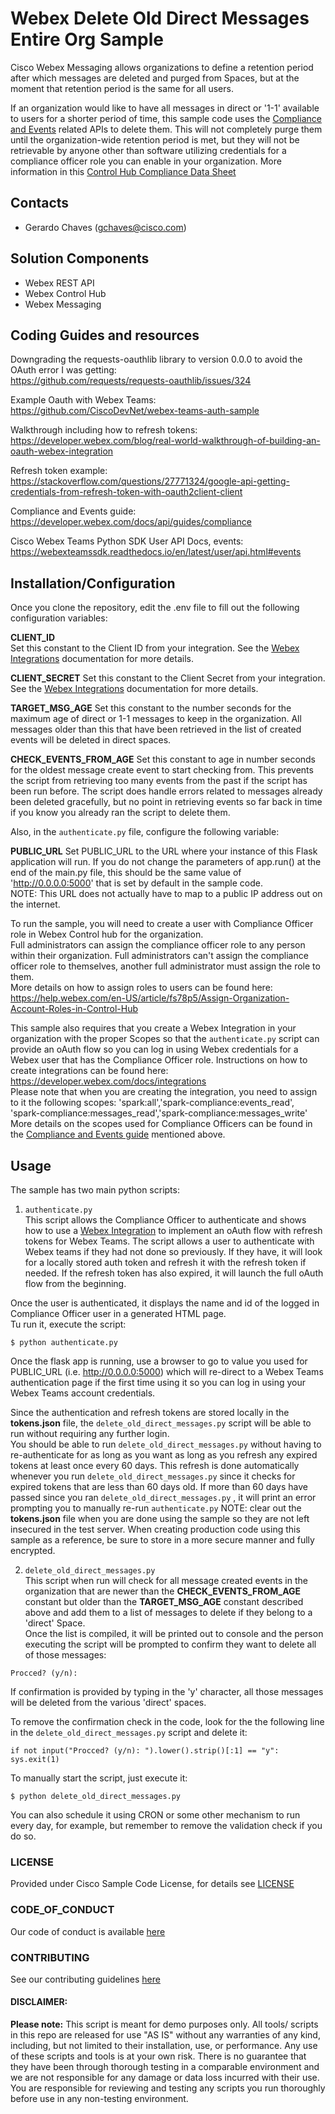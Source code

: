 # Webex Delete Old Direct Messages Entire Org Sample

Cisco Webex Messaging allows organizations to define a retention period after which messages are deleted and purged from Spaces, but at the moment that retention period is the same 
for all users. 

If an organization would like to have all messages in direct or '1-1' available to users for a shorter period of time, this sample code uses the [Compliance and Events](https://developer.webex.com/docs/api/guides/compliance) 
related APIs to delete them. This will not completely purge them until the organization-wide retention period is met, but they will not be retrievable by anyone 
other than software utilizing credentials for a compliance officer role you can enable in your organization. More information in this [Control Hub Compliance Data Sheet](https://www.cisco.com/c/en/us/products/collateral/conferencing/webex-control-hub/datasheet-c78-740772.html)


## Contacts
* Gerardo Chaves (gchaves@cisco.com)

## Solution Components
* Webex REST API
* Webex Control Hub
* Webex Messaging

## Coding Guides and resources
 
Downgrading the requests-oauthlib library to version 0.0.0 to avoid the OAuth error I was getting:  
https://github.com/requests/requests-oauthlib/issues/324  

Example Oauth with Webex Teams:  
https://github.com/CiscoDevNet/webex-teams-auth-sample  

Walkthrough including how to refresh tokens:  
https://developer.webex.com/blog/real-world-walkthrough-of-building-an-oauth-webex-integration  

Refresh token example:  
https://stackoverflow.com/questions/27771324/google-api-getting-credentials-from-refresh-token-with-oauth2client-client  

Compliance and Events guide:  
https://developer.webex.com/docs/api/guides/compliance  

Cisco Webex Teams Python SDK User API Docs, events:  
https://webexteamssdk.readthedocs.io/en/latest/user/api.html#events  



## Installation/Configuration

Once you clone the repository, edit the .env file to fill out the following configuration variables:

**CLIENT_ID**     
Set this constant to the Client ID from your integration. See the [Webex Integrations](https://developer.webex.com/docs/integrations) documentation for more details.

**CLIENT_SECRET**
Set this constant to the Client Secret from your integration. See the [Webex Integrations](https://developer.webex.com/docs/integrations)  documentation for more details.

**TARGET_MSG_AGE**
Set this constant to the number seconds for the maximum age of direct or 1-1 messages to keep in the organization. All messages older than this 
that have been retrieved in the list of created events will be deleted in direct spaces. 

**CHECK_EVENTS_FROM_AGE**
Set this constant to age in number seconds for the oldest message create event to start checking from. This prevents the script from retrieving too 
many events from the past if the script has been run before. The script does handle errors related to messages already been deleted 
gracefully, but no point in retrieving events so far back in time if you know you already ran the script to delete them. 

Also, in the `authenticate.py` file, configure the following variable:

**PUBLIC_URL**
Set PUBLIC_URL to the URL where your instance of this Flask application will run. If you do not change the parameters 
of app.run() at the end of the main.py file, this should be the same value of 'http://0.0.0.0:5000' that is set by default 
in the sample code.  
NOTE: This URL does not actually have to map to a public IP address out on the internet.  

To run the sample, you will need to create a user with Compliance Officer role in Webex Control hub for the organization.  
Full administrators can assign the compliance officer role to any person within their organization. 
Full administrators can't assign the compliance officer role to themselves, another full administrator must assign the role to them.  
More details on how to assign roles to users can be found here: https://help.webex.com/en-US/article/fs78p5/Assign-Organization-Account-Roles-in-Control-Hub  

This sample also requires that you create a Webex Integration in your organization with the proper Scopes so that the `authenticate.py` script can provide 
an oAuth flow so you can log in using Webex credentials for a Webex user that has the Compliance Officer role. Instructions on how to create integrations can 
be found here: https://developer.webex.com/docs/integrations  
Please note that when you are creating the integration, you need to assign to it the following scopes: 
'spark:all','spark-compliance:events_read', 'spark-compliance:messages_read','spark-compliance:messages_write'   
More details on the scopes used for Compliance Officers can be found in the [Compliance and Events guide](https://developer.webex.com/docs/api/guides/compliance) 
mentioned above.

## Usage


The sample has two main python scripts:

1) `authenticate.py`  
This script allows the Compliance Officer to authenticate and shows how to use a [Webex Integration](https://developer.webex.com/docs/integrations) to implement an oAuth flow with refresh tokens 
for Webex Teams. 
The script allows a user to authenticate with Webex teams if they had not done so previously. If they have, it will look for a locally stored auth token and refresh it with 
the refresh token if needed. If the refresh token has also expired, it will launch the full oAuth flow from the beginning.  

Once the user is authenticated, it displays the name and id of the logged in Compliance Officer user  in a generated HTML page.  
Tu run it, execute the script:  

    $ python authenticate.py

Once the flask app is running, use a browser to go to value you used for PUBLIC_URL (i.e. http://0.0.0.0:5000) which will re-direct to a Webex Teams 
authentication page if the first time using it so you can log in using your Webex Teams account credentials.  

Since the authentication and refresh tokens are stored locally in the **tokens.json** file, the `delete_old_direct_messages.py` script will 
be able to run without requiring any further login.  
You should be able to run `delete_old_direct_messages.py` without having to 
re-authenticate for as long as you want as long as you refresh any expired tokens at least once every 60 days. This refresh is done 
automatically whenever you run `delete_old_direct_messages.py` since it checks for expired tokens that are less than 60 days old. 
If more than 60 days have passed since you ran `delete_old_direct_messages.py` , it will print an error prompting you to manually re-run 
`authenticate.py`
NOTE: clear out the **tokens.json** file when you are done using the sample so they are not left insecured in the test server. 
When creating production code using this sample as a reference, be sure to store in a more secure manner and fully encrypted. 


2) `delete_old_direct_messages.py`  
This script when run will check for all message created events in the organization that are newer than the **CHECK_EVENTS_FROM_AGE** constant but 
older than the **TARGET_MSG_AGE** constant described above and add them to a list of messages to delete if they belong to a 'direct' Space.  
Once the list is compiled, it will be printed out to console and the person executing the script will be prompted to confirm they want to 
delete all of those messages:  

```Procced? (y/n): ```  

If confirmation is provided by typing in the 'y' character, all those messages will be deleted from the various 'direct' spaces.  

To remove the confirmation check in the code, look for the the following line in the `delete_old_direct_messages.py` script and delete it:   
```
if not input("Procced? (y/n): ").lower().strip()[:1] == "y": sys.exit(1)   
```   

To manually start the script, just execute it:

    $ python delete_old_direct_messages.py  

You can also schedule it using CRON or some other mechanism to run every day, for example, but remember to remove the validation check 
if you do so.  

### LICENSE

Provided under Cisco Sample Code License, for details see [LICENSE](LICENSE.md)

### CODE_OF_CONDUCT

Our code of conduct is available [here](CODE_OF_CONDUCT.md)

### CONTRIBUTING

See our contributing guidelines [here](CONTRIBUTING.md)

#### DISCLAIMER:
<b>Please note:</b> This script is meant for demo purposes only. All tools/ scripts in this repo are released for use "AS IS" without any warranties of any kind, including, but not limited to their installation, use, or performance. Any use of these scripts and tools is at your own risk. There is no guarantee that they have been through thorough testing in a comparable environment and we are not responsible for any damage or data loss incurred with their use.
You are responsible for reviewing and testing any scripts you run thoroughly before use in any non-testing environment.